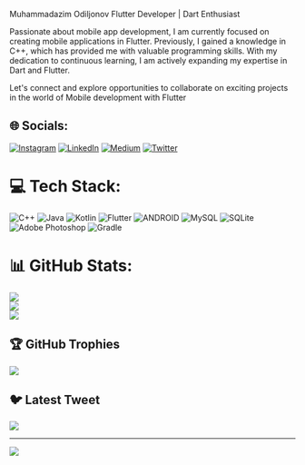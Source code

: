 Muhammadazim Odiljonov
Flutter Developer | Dart Enthusiast

Passionate about mobile app development, I am currently focused on creating mobile applications in Flutter. Previously, I gained a knowledge in C++, which has provided me with valuable programming skills. With my dedication to continuous learning, I am actively expanding my expertise in Dart and Flutter.

Let's connect and explore opportunities to collaborate on exciting projects in the world of Mobile development with Flutter

## 🌐 Socials:
[![Instagram](https://img.shields.io/badge/Instagram-%23E4405F.svg?logo=Instagram&logoColor=white)](https://instagram.com/odiljonovv7) [![LinkedIn](https://img.shields.io/badge/LinkedIn-%230077B5.svg?logo=linkedin&logoColor=white)](https://linkedin.com/in/https://www.linkedin.com/in/muhammadazim-odiljonov-129152261/) [![Medium](https://img.shields.io/badge/Medium-12100E?logo=medium&logoColor=white)](https://medium.com/@@odiljonov150) [![Twitter](https://img.shields.io/badge/Twitter-%231DA1F2.svg?logo=Twitter&logoColor=white)](https://twitter.com/odiljonov150) 

# 💻 Tech Stack:
![C++](https://img.shields.io/badge/c++-%2300599C.svg?style=for-the-badge&logo=c%2B%2B&logoColor=white) ![Java](https://img.shields.io/badge/java-%23ED8B00.svg?style=for-the-badge&logo=java&logoColor=white) ![Kotlin](https://img.shields.io/badge/kotlin-%230095D5.svg?style=for-the-badge&logo=kotlin&logoColor=white) ![Flutter](https://img.shields.io/badge/Flutter-%2302569B.svg?style=for-the-badge&logo=Flutter&logoColor=white) ![ANDROID](https://img.shields.io/badge/android-%2320232a.svg?style=for-the-badge&logo=android&logoColor=%a4c639) ![MySQL](https://img.shields.io/badge/mysql-%2300f.svg?style=for-the-badge&logo=mysql&logoColor=white) ![SQLite](https://img.shields.io/badge/sqlite-%2307405e.svg?style=for-the-badge&logo=sqlite&logoColor=white) ![Adobe Photoshop](https://img.shields.io/badge/adobephotoshop-%2331A8FF.svg?style=for-the-badge&logo=adobephotoshop&logoColor=white) ![Gradle](https://img.shields.io/badge/Gradle-02303A.svg?style=for-the-badge&logo=Gradle&logoColor=white)
# 📊 GitHub Stats:
![](https://github-readme-stats.vercel.app/api?username=odiljonov1&theme=dark&hide_border=false&include_all_commits=true&count_private=true)<br/>
![](https://github-readme-streak-stats.herokuapp.com/?user=odiljonov1&theme=dark&hide_border=false)<br/>
![](https://github-readme-stats.vercel.app/api/top-langs/?username=odiljonov1&theme=dark&hide_border=false&include_all_commits=true&count_private=true&layout=compact)

## 🏆 GitHub Trophies
![](https://github-profile-trophy.vercel.app/?username=odiljonov1&theme=radical&no-frame=false&no-bg=false&margin-w=4)

## 🐦 Latest Tweet
[![](https://gtce.itsvg.in/api?username=odiljonov150)]((https://twitter.com/odiljonov150))


---
[![](https://visitcount.itsvg.in/api?id=odiljonov1&icon=0&color=0)]()



<!-- Proudly created with GPRM ( https://gprm.itsvg.in ) -->
